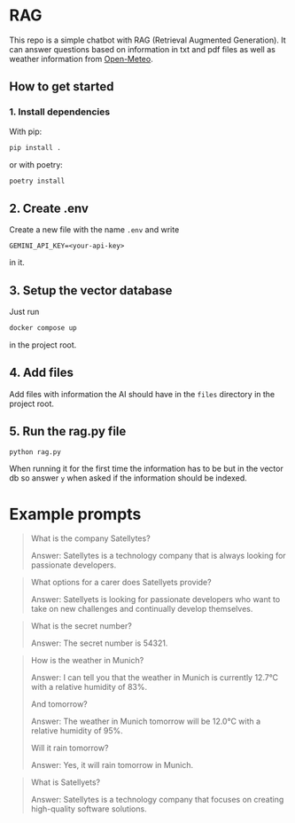 # RAG

This repo is a simple chatbot with RAG (Retrieval Augmented Generation).
It can answer questions based on information in txt and pdf files as well as weather information from [Open-Meteo](https://open-meteo.com/).

## How to get started
### 1. Install dependencies
With pip:
```bash
pip install .
```
or with poetry:
```bash
poetry install
```

## 2. Create .env
Create a new file with the name `.env` and write
```.env
GEMINI_API_KEY=<your-api-key>
```
in it.

## 3. Setup the vector database
Just run
```bash
docker compose up
```
in the project root.

## 4. Add files
Add files with information the AI should have in the `files` directory in the project root.

## 5. Run the rag.py file
```bash
python rag.py
```
When running it for the first time the information has to be but in the vector db so answer `y` when asked if the information should be indexed.

# Example prompts


> What is the company Satellytes?
> 
> Answer: Satellytes is a technology company that is always looking for passionate developers. 

> What options for a carer does Satellyets provide?
> 
> Answer: Satellyets is looking for passionate developers who want to take on new challenges and continually develop themselves. 

> What is the secret number?
> 
> Answer: The secret number is 54321. 

> How is the weather in Munich?
> 
> Answer: I can tell you that the weather in Munich is currently 12.7°C with a relative humidity of 83%. 
> 
> And tomorrow?
> 
> Answer: The weather in Munich tomorrow will be 12.0°C with a relative humidity of 95%.
> 
> Will it rain tomorrow?
> 
> Answer: Yes, it will rain tomorrow in Munich. 

> What is Satellyets?
> 
> Answer: Satellytes is a technology company that focuses on creating high-quality software solutions. 